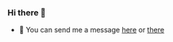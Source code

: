 ### Hi there 👋
- 💬 You can send me a message [here](https://bit.ly/3043HuX) or [there](https://discord.gg/jWyDVX3e4w)
